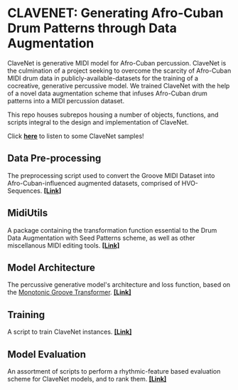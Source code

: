 # CLAVENET: Generating Afro-Cuban Drum Patterns through Data Augmentation

ClaveNet is generative MIDI model for Afro-Cuban percussion. ClaveNet is the culmination of a project seeking to overcome the scarcity of Afro-Cuban MIDI drum data in publicly-available-datasets for the training of a cocreative, generative percussive model. We trained ClaveNet with the help of a novel data augmentation scheme that infuses Afro-Cuban drum patterns into a MIDI percussion dataset.

This repo houses subrepos housing a number of objects, functions, and scripts integral to the design and implementation of ClaveNet.

Click [**here**](https://dafg05.github.io/ClaveNet-Samples/) to listen to some ClaveNet samples!

## Data Pre-processing

The preprocessing script used to convert the Groove MIDI Dataset into Afro-Cuban-influenced augmented datasets, comprised of HVO-Sequences.
[**[Link]**](https://github.com/dafg05/ClaveNet-Preprocessing)

## MidiUtils

A package containing the transformation function essential to the Drum Data Augmentation with Seed Patterns scheme, as well as other miscellanous MIDI editing tools.
[**[Link]**](https://github.com/dafg05/ClaveNet-MidiUtils) 

## Model Architecture

The percussive generative model's architecture and loss function, based on the [Monotonic Groove Transformer](https://github.com/behzadhaki/MonotonicGrooveTransformer).
[**[Link]**](https://github.com/dafg05/ClaveNet-Architecture)

## Training

A script to train ClaveNet instances.
[**[Link]**](https://github.com/dafg05/ClaveNet-Training)

## Model Evaluation

An assortment of scripts to perform a rhythmic-feature based evaluation scheme for ClaveNet models, and to rank them.
[**[Link]**](https://github.com/dafg05/ClaveNet-Evaluation)
